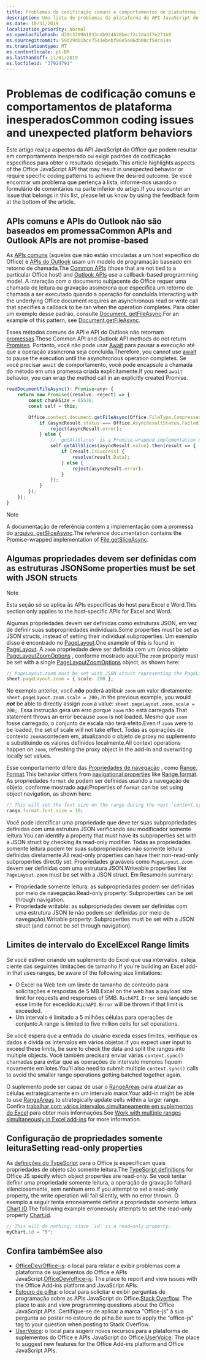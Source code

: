 ```yaml
---
title: Problemas de codificação comuns e comportamentos de plataforma inesperados
description: Uma lista de problemas da plataforma de API JavaScript do Office frequentemente encontrada pelos desenvolvedores.
ms.date: 10/31/2019
localization_priority: Normal
ms.openlocfilehash: d39c379961833cdb924628becf2c2da3f7e271b9
ms.sourcegitcommit: 59d29d01bce7543ebebf86e5a86db00cf54ca14a
ms.translationtype: MT
ms.contentlocale: pt-BR
ms.lasthandoff: 11/01/2019
ms.locfileid: "37924791"
---
```

# <a name="common-coding-issues-and-unexpected-platform-behaviors"></a><span data-ttu-id="db41c-103">Problemas de codificação comuns e comportamentos de plataforma inesperados</span><span class="sxs-lookup"><span data-stu-id="db41c-103">Common coding issues and unexpected platform behaviors</span></span>

<span data-ttu-id="db41c-104">Este artigo realça aspectos da API JavaScript do Office que podem resultar em comportamento inesperado ou exigir padrões de codificação específicos para obter o resultado desejado.</span><span class="sxs-lookup"><span data-stu-id="db41c-104">This article highlights aspects of the Office JavaScript API that may result in unexpected behavior or require specific coding patterns to achieve the desired outcome.</span></span> <span data-ttu-id="db41c-105">Se você encontrar um problema que pertença à lista, informe-nos usando o formulário de comentários na parte inferior do artigo.</span><span class="sxs-lookup"><span data-stu-id="db41c-105">If you encounter an issue that belongs in this list, please let us know by using the feedback form at the bottom of the article.</span></span>

## <a name="common-apis-and-outlook-apis-are-not-promise-based"></a><span data-ttu-id="db41c-106">APIs comuns e APIs do Outlook não são baseados em promessa</span><span class="sxs-lookup"><span data-stu-id="db41c-106">Common APIs and Outlook APIs are not promise-based</span></span>

<span data-ttu-id="db41c-107">As [APIs comuns](/javascript/api/office) (aquelas que não estão vinculadas a um host específico do Office) e [APIs do Outlook](/javascript/api/outlook) usam um modelo de programação baseado em retorno de chamada.</span><span class="sxs-lookup"><span data-stu-id="db41c-107">The [Common APIs](/javascript/api/office) (those that are not tied to a particular Office host) and [Outlook APIs](/javascript/api/outlook) use a callback-based programming model.</span></span> <span data-ttu-id="db41c-108">A interação com o documento subjacente do Office requer uma chamada de leitura ou gravação assíncrona que especifica um retorno de chamada a ser executado quando a operação for concluída.</span><span class="sxs-lookup"><span data-stu-id="db41c-108">Interacting with the underlying Office document requires an asynchronous read or write call that specifies a callback to be ran when the operation completes.</span></span> <span data-ttu-id="db41c-109">Para obter um exemplo desse padrão, consulte [Document. getFileAsync](/javascript/api/office/office.document#getfileasync-filetype--options--callback-).</span><span class="sxs-lookup"><span data-stu-id="db41c-109">For an example of this pattern, see [Document.getFileAsync](/javascript/api/office/office.document#getfileasync-filetype--options--callback-).</span></span>

<span data-ttu-id="db41c-110">Esses métodos comuns de API e API do Outlook não retornam [promessas](https://developer.mozilla.org/docs/Web/JavaScript/Reference/Global_Objects/Promise).</span><span class="sxs-lookup"><span data-stu-id="db41c-110">These Common API and Outlook API methods do not return [Promises](https://developer.mozilla.org/docs/Web/JavaScript/Reference/Global_Objects/Promise).</span></span> <span data-ttu-id="db41c-111">Portanto, você não pode usar [Await](https://developer.mozilla.org/docs/Web/JavaScript/Reference/Operators/await) para pausar a execução até que a operação assíncrona seja concluída.</span><span class="sxs-lookup"><span data-stu-id="db41c-111">Therefore, you cannot use [await](https://developer.mozilla.org/docs/Web/JavaScript/Reference/Operators/await) to pause the execution until the asynchronous operation completes.</span></span> <span data-ttu-id="db41c-112">Se você precisar `await` de comportamento, você pode encapsule a chamada do método em uma promessa criada explicitamente.</span><span class="sxs-lookup"><span data-stu-id="db41c-112">If you need `await` behavior, you can wrap the method call in an explicitly created Promise.</span></span>

```js
readDocumentFileAsync(): Promise<any> {
    return new Promise((resolve, reject) => {
        const chunkSize = 65536;
        const self = this;

        Office.context.document.getFileAsync(Office.FileType.Compressed, { sliceSize: chunkSize }, (asyncResult) => {
            if (asyncResult.status === Office.AsyncResultStatus.Failed) {
                reject(asyncResult.error);
            } else {
                // `getAllSlices` is a Promise-wrapped implementation of File.getSliceAsync.
                self.getAllSlices(asyncResult.value).then(result => {
                    if (result.IsSuccess) {
                        resolve(result.Data);
                    } else {
                        reject(asyncResult.error);
                    }
                });
            }
        });
    });
}
```

> [!NOTE]
> <span data-ttu-id="db41c-113">A documentação de referência contém a implementação com a promessa do [arquivo. getSliceAsync](/javascript/api/office/office.file#getsliceasync-sliceindex--callback-).</span><span class="sxs-lookup"><span data-stu-id="db41c-113">The reference documentation contains the Promise-wrapped implementation of [File.getSliceAsync](/javascript/api/office/office.file#getsliceasync-sliceindex--callback-).</span></span>

## <a name="some-properties-must-be-set-with-json-structs"></a><span data-ttu-id="db41c-114">Algumas propriedades devem ser definidas com as estruturas JSON</span><span class="sxs-lookup"><span data-stu-id="db41c-114">Some properties must be set with JSON structs</span></span>

> [!NOTE]
> <span data-ttu-id="db41c-115">Esta seção só se aplica às APIs específicas do host para Excel e Word.</span><span class="sxs-lookup"><span data-stu-id="db41c-115">This section only applies to the host-specific APIs for Excel and Word.</span></span>

<span data-ttu-id="db41c-116">Algumas propriedades devem ser definidas como estruturas JSON, em vez de definir suas subpropriedades individuais.</span><span class="sxs-lookup"><span data-stu-id="db41c-116">Some properties must be set as JSON structs, instead of setting their individual subproperties.</span></span> <span data-ttu-id="db41c-117">Um exemplo disso é encontrado no [PageLayout](/javascript/api/excel/excel.pagelayout).</span><span class="sxs-lookup"><span data-stu-id="db41c-117">One example of this is found in [PageLayout](/javascript/api/excel/excel.pagelayout).</span></span> <span data-ttu-id="db41c-118">A `zoom` propriedade deve ser definida com um único objeto [PageLayoutZoomOptions](/javascript/api/excel/excel.pagelayoutzoomoptions) , conforme mostrado aqui:</span><span class="sxs-lookup"><span data-stu-id="db41c-118">The `zoom` property must be set with a single [PageLayoutZoomOptions](/javascript/api/excel/excel.pagelayoutzoomoptions) object, as shown here:</span></span>

```js
// PageLayout.zoom must be set with JSON struct representing the PageLayoutZoomOptions object.
sheet.pageLayout.zoom = { scale: 200 };
```

<span data-ttu-id="db41c-119">No exemplo anterior, você ***não*** poderá atribuir `zoom` um valor diretamente: `sheet.pageLayout.zoom.scale = 200;`.</span><span class="sxs-lookup"><span data-stu-id="db41c-119">In the previous example, you would ***not*** be able to directly assign `zoom` a value: `sheet.pageLayout.zoom.scale = 200;`.</span></span> <span data-ttu-id="db41c-120">Essa instrução gera um erro porque `zoom` não está carregada.</span><span class="sxs-lookup"><span data-stu-id="db41c-120">That statement throws an error because `zoom` is not loaded.</span></span> <span data-ttu-id="db41c-121">Mesmo que `zoom` fosse carregado, o conjunto de escala não terá efeito.</span><span class="sxs-lookup"><span data-stu-id="db41c-121">Even if `zoom` were to be loaded, the set of scale will not take effect.</span></span> <span data-ttu-id="db41c-122">Todas as operações de contexto `zoom`acontecem em, atualizando o objeto de proxy no suplemento e substituindo os valores definidos localmente.</span><span class="sxs-lookup"><span data-stu-id="db41c-122">All context operations happen on `zoom`, refreshing the proxy object in the add-in and overwriting locally set values.</span></span>

<span data-ttu-id="db41c-123">Esse comportamento difere das [Propriedades de navegação](../excel/excel-add-ins-advanced-concepts.md#scalar-and-navigation-properties) , como [Range. Format](/javascript/api/excel/excel.range#format).</span><span class="sxs-lookup"><span data-stu-id="db41c-123">This behavior differs from [navigational properties](../excel/excel-add-ins-advanced-concepts.md#scalar-and-navigation-properties) like [Range.format](/javascript/api/excel/excel.range#format).</span></span> <span data-ttu-id="db41c-124">As propriedades `format` de podem ser definidas usando a navegação de objeto, conforme mostrado aqui:</span><span class="sxs-lookup"><span data-stu-id="db41c-124">Properties of `format` can be set using object navigation, as shown here:</span></span>

```js
// This will set the font size on the range during the next `content.sync()`.
range.format.font.size = 10;
```

<span data-ttu-id="db41c-125">Você pode identificar uma propriedade que deve ter suas subpropriedades definidas com uma estrutura JSON verificando seu modificador somente leitura.</span><span class="sxs-lookup"><span data-stu-id="db41c-125">You can identify a property that must have its subproperties set with a JSON struct by checking its read-only modifier.</span></span> <span data-ttu-id="db41c-126">Todas as propriedades somente leitura podem ter suas subpropriedades não somente leitura definidas diretamente.</span><span class="sxs-lookup"><span data-stu-id="db41c-126">All read-only properties can have their non-read-only subproperties directly set.</span></span> <span data-ttu-id="db41c-127">Propriedades graváveis como `PageLayout.zoom` devem ser definidas com uma estrutura JSON.</span><span class="sxs-lookup"><span data-stu-id="db41c-127">Writeable properties like `PageLayout.zoom` must be set with a JSON struct.</span></span> <span data-ttu-id="db41c-128">Em Resumo:</span><span class="sxs-lookup"><span data-stu-id="db41c-128">In summary:</span></span>

- <span data-ttu-id="db41c-129">Propriedade somente leitura: as subpropriedades podem ser definidas por meio de navegação.</span><span class="sxs-lookup"><span data-stu-id="db41c-129">Read-only property: Subproperties can be set through navigation.</span></span>
- <span data-ttu-id="db41c-130">Propriedade writable: as subpropriedades devem ser definidas com uma estrutura JSON (e não podem ser definidas por meio de navegação).</span><span class="sxs-lookup"><span data-stu-id="db41c-130">Writable property: Subproperties must be set with a JSON struct (and cannot be set through navigation).</span></span>

## <a name="excel-range-limits"></a><span data-ttu-id="db41c-131">Limites de intervalo do Excel</span><span class="sxs-lookup"><span data-stu-id="db41c-131">Excel Range limits</span></span>

<span data-ttu-id="db41c-132">Se você estiver criando um suplemento do Excel que usa intervalos, esteja ciente das seguintes limitações de tamanho:</span><span class="sxs-lookup"><span data-stu-id="db41c-132">If you're building an Excel add-in that uses ranges, be aware of the following size limitations:</span></span>

- <span data-ttu-id="db41c-133">O Excel na Web tem um limite de tamanho de conteúdo para solicitações e respostas de 5 MB.</span><span class="sxs-lookup"><span data-stu-id="db41c-133">Excel on the web has a payload size limit for requests and responses of 5MB.</span></span> <span data-ttu-id="db41c-134">`RichAPI.Error` será lançado se esse limite for excedido.</span><span class="sxs-lookup"><span data-stu-id="db41c-134">`RichAPI.Error` will be thrown if that limit is exceeded.</span></span>
- <span data-ttu-id="db41c-135">Um intervalo é limitado a 5 milhões células para operações de conjunto.</span><span class="sxs-lookup"><span data-stu-id="db41c-135">A range is limited to five million cells for set operations.</span></span>

<span data-ttu-id="db41c-136">Se você espera que a entrada do usuário exceda esses limites, verifique os dados e divida os intervalos em vários objetos.</span><span class="sxs-lookup"><span data-stu-id="db41c-136">If you expect user input to exceed these limits, be sure to check the data and split the ranges into multiple objects.</span></span> <span data-ttu-id="db41c-137">Você também precisará enviar várias `context.sync()` chamadas para evitar que as operações de intervalo menores fiquem novamente em lotes.</span><span class="sxs-lookup"><span data-stu-id="db41c-137">You'll also need to submit multiple `context.sync()` calls to avoid the smaller range operations getting batched together again.</span></span>

<span data-ttu-id="db41c-138">O suplemento pode ser capaz de usar o [RangeAreas](/javascript/api/excel/excel.rangeareas) para atualizar as células estrategicamente em um intervalo maior.</span><span class="sxs-lookup"><span data-stu-id="db41c-138">Your add-in might be able to use [RangeAreas](/javascript/api/excel/excel.rangeareas) to strategically update cells within a larger range.</span></span> <span data-ttu-id="db41c-139">Confira [trabalhar com vários intervalos simultaneamente em suplementos do Excel](../excel/excel-add-ins-multiple-ranges.md) para obter mais informações.</span><span class="sxs-lookup"><span data-stu-id="db41c-139">See [Work with multiple ranges simultaneously in Excel add-ins](../excel/excel-add-ins-multiple-ranges.md) for more information.</span></span>

## <a name="setting-read-only-properties"></a><span data-ttu-id="db41c-140">Configuração de propriedades somente leitura</span><span class="sxs-lookup"><span data-stu-id="db41c-140">Setting read-only properties</span></span>

<span data-ttu-id="db41c-141">As [definições do TypeScript](/referencing-the-javascript-api-for-office-library-from-its-cdn.md) para o Office js especificam quais propriedades de objeto são somente leitura.</span><span class="sxs-lookup"><span data-stu-id="db41c-141">The [TypeScript definitions](/referencing-the-javascript-api-for-office-library-from-its-cdn.md) for Office JS specify which object properties are read-only.</span></span> <span data-ttu-id="db41c-142">Se você tentar definir uma propriedade somente leitura, a operação de gravação falhará silenciosamente, sem nenhum erro.</span><span class="sxs-lookup"><span data-stu-id="db41c-142">If you attempt to set a read-only property, the write operation will fail silently, with no error thrown.</span></span> <span data-ttu-id="db41c-143">O exemplo a seguir tenta erroneamente definir a propriedade somente leitura [Chart.ID](/javascript/api/excel/excel.chart#id).</span><span class="sxs-lookup"><span data-stu-id="db41c-143">The following example erroneously attempts to set the read-only property [Chart.id](/javascript/api/excel/excel.chart#id).</span></span>

```js
// This will do nothing, since `id` is a read-only property.
myChart.id = "5";
```

## <a name="see-also"></a><span data-ttu-id="db41c-144">Confira também</span><span class="sxs-lookup"><span data-stu-id="db41c-144">See also</span></span>

- <span data-ttu-id="db41c-145">[OfficeDev/Office-js](https://github.com/OfficeDev/office-js/issues): o local para relatar e exibir problemas com a plataforma de suplementos do Office e APIs JavaScript.</span><span class="sxs-lookup"><span data-stu-id="db41c-145">[OfficeDev/office-js](https://github.com/OfficeDev/office-js/issues): The place to report and view issues with the Office Add-ins platform and JavaScript APIs.</span></span>
- <span data-ttu-id="db41c-146">[Estouro de pilha](https://stackoverflow.com/questions/tagged/office-js): o local para solicitar e exibir perguntas de programação sobre as APIs JavaScript do Office.</span><span class="sxs-lookup"><span data-stu-id="db41c-146">[Stack Overflow](https://stackoverflow.com/questions/tagged/office-js): The place to ask and view programming questions about the Office JavaScript APIs.</span></span> <span data-ttu-id="db41c-147">Certifique-se de aplicar a marca "Office-js" à sua pergunta ao postar no estouro de pilha.</span><span class="sxs-lookup"><span data-stu-id="db41c-147">Be sure to apply the "office-js" tag to your question when posting to Stack Overflow.</span></span>
- <span data-ttu-id="db41c-148">[UserVoice](https://officespdev.uservoice.com/): o local para sugerir novos recursos para a plataforma de suplementos do Office e APIs JavaScript do Office.</span><span class="sxs-lookup"><span data-stu-id="db41c-148">[UserVoice](https://officespdev.uservoice.com/): The place to suggest new features for the Office Add-ins platform and Office JavaScript APIs.</span></span>
